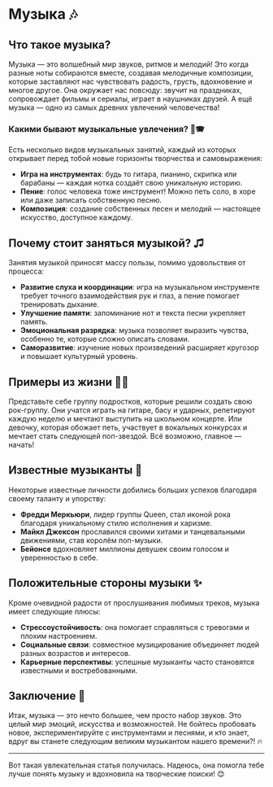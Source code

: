 # **Музыка** 🎶

## Что такое музыка?
Музыка — это волшебный мир звуков, ритмов и мелодий! Это когда разные ноты собираются вместе, создавая мелодичные композиции, которые заставляют нас чувствовать радость, грусть, вдохновение и многое другое. Она окружает нас повсюду: звучит на праздниках, сопровождает фильмы и сериалы, играет в наушниках друзей. А ещё музыка — одно из самых древних увлечений человечества!

### Какими бывают музыкальные увлечения? 🎹🪗
Есть несколько видов музыкальных занятий, каждый из которых открывает перед тобой новые горизонты творчества и самовыражения:
- **Игра на инструментах**: будь то гитара, пианино, скрипка или барабаны — каждая нотка создаёт свою уникальную историю.
- **Пение**: голос человека тоже инструмент! Можно петь соло, в хоре или даже записать собственную песню.
- **Композиция**: создание собственных песен и мелодий — настоящее искусство, доступное каждому.
  
## Почему стоит заняться музыкой? ♫️
Занятия музыкой приносят массу пользы, помимо удовольствия от процесса:
- **Развитие слуха и координации**: игра на музыкальном инструменте требует точного взаимодействия рук и глаз, а пение помогает тренировать дыхание.
- **Улучшение памяти**: запоминание нот и текста песни укрепляет память.
- **Эмоциональная разрядка**: музыка позволяет выразить чувства, особенно те, которые сложно описать словами.
- **Саморазвитие**: изучение новых произведений расширяет кругозор и повышает культурный уровень.

## Примеры из жизни 👦👧
Представьте себе группу подростков, которые решили создать свою рок-группу. Они учатся играть на гитаре, басу и ударных, репетируют каждую неделю и мечтают выступить на школьном концерте. Или девочку, которая обожает петь, участвует в вокальных конкурсах и мечтает стать следующей поп-звездой. Всё возможно, главное — начать!

## Известные музыканты 🌟
Некоторые известные личности добились больших успехов благодаря своему таланту и упорству:
- **Фредди Меркьюри**, лидер группы Queen, стал иконой рока благодаря уникальному стилю исполнения и харизме.
- **Майкл Джексон** прославился своими хитами и танцевальными движениями, став королём поп-музыки.
- **Бейонсе** вдохновляет миллионы девушек своим голосом и уверенностью в себе.

## Положительные стороны музыки ✨
Кроме очевидной радости от прослушивания любимых треков, музыка имеет следующие плюсы:
- **Стрессоустойчивость**: она помогает справляться с тревогами и плохим настроением.
- **Социальные связи**: совместное музицирование объединяет людей разных возрастов и интересов.
- **Карьерные перспективы**: успешные музыканты часто становятся известными и востребованными.

## Заключение 💼
Итак, музыка — это нечто большее, чем просто набор звуков. Это целый мир эмоций, искусства и возможностей. Не бойтесь пробовать новое, экспериментируйте с инструментами и песнями, и кто знает, вдруг вы станете следующим великим музыкантом нашего времени?! 🔥

---

Вот такая увлекательная статья получилась. Надеюсь, она помогла тебе лучше понять музыку и вдохновила на творческие поиски! 😊